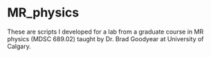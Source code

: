 # MR_physics
These are scripts I developed for a lab from a graduate course in MR physics (MDSC 689.02) taught by Dr. Brad Goodyear at University of Calgary.

